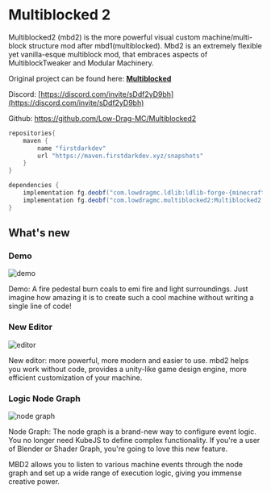 Multiblocked 2
==================
Multiblocked2 (mbd2) is the more powerful visual custom machine/multi-block structure mod after mbd1(multiblocked). Mbd2 is an extremely flexible yet vanilla-esque multiblock mod, that embraces aspects of MultiblockTweaker and Modular Machinery.

Original project can be found here: [**Multiblocked**](https://www.curseforge.com/minecraft/mc-mods/multiblocked "multiblocked")

Discord: [https://discord.com/invite/sDdf2yD9bh](https://discord.com/invite/sDdf2yD9bh)

Github: https://github.com/Low-Drag-MC/Multiblocked2

```gradle
repositories{
    maven {
        name "firstdarkdev"
        url "https://maven.firstdarkdev.xyz/snapshots"
    }
}

dependencies {
    implementation fg.deobf("com.lowdragmc.ldlib:ldlib-forge-{minecraft_version}:{latest_version}") { transitive = false }
    implementation fg.deobf("com.lowdragmc.multiblocked2:Multiblocked2:{minecraft_version}-{latest_version}") { transitive = false }
}
```

What's new
------------------
### Demo
![demo](https://i.ibb.co/2ZLFgFb/demo.gif "demo")

Demo: A fire pedestal burn coals to emi fire and light surroundings. Just imagine how amazing it is to create such a cool machine without writing a single line of code!
### New Editor
![editor](https://i.ibb.co/XVFC0mm/editor.png "editor")

New editor: more powerful, more modern and easier to use. mbd2 helps you work without code, provides a unity-like game design engine, more efficient customization of your machine.

### Logic Node Graph
![node graph](https://i.ibb.co/7bqL3j6/nodegraph.png "node graph")

Node Graph: The node graph is a brand-new way to configure event logic. You no longer need KubeJS to define complex functionality. If you're a user of Blender or Shader Graph, you're going to love this new feature.

MBD2 allows you to listen to various machine events through the node graph and set up a wide range of execution logic, giving you immense creative power.
